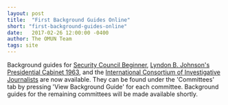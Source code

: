```yaml
---
layout: post
title:  "First Background Guides Online"
short: "first-background-guides-online"
date:   2017-02-26 12:00:00 -0400
author: The OMUN Team
tags: site
---
```


Background guides for [Security Council Beginner]({{site.baseurl}}/committees/unscb.html), [Lyndon B. Johnson's Presidential Cabinet 1963]({{site.baseurl}}/committees/lbj.html), and the [International Consortium of Investigative Journalists]({{site.baseurl}}/committees/icij.html) are now available. They can be found under the 'Committees' tab by pressing 'View Background Guide' for each committee. Background guides for the remaining committees will be made available shortly.
